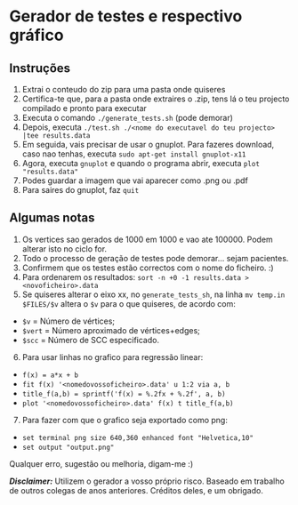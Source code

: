 # Gerador de testes e respectivo gráfico


## Instruções

1. Extrai o conteudo do zip para uma pasta onde quiseres
2. Certifica-te que, para a pasta onde extraires o .zip, tens lá o teu projecto compilado e pronto para executar
3. Executa o comando `./generate_tests.sh` (pode demorar)
4. Depois, executa `./test.sh ./<nome do executavel do teu projecto> |tee results.data`
5. Em seguida, vais precisar de usar o gnuplot. Para fazeres download, caso nao tenhas, executa `sudo apt-get install gnuplot-x11`
6. Agora, executa `gnuplot` e quando o programa abrir, executa `plot "results.data"`
7. Podes guardar a imagem que vai aparecer como .png ou .pdf
8. Para saires do gnuplot, faz `quit`


## Algumas notas

1. Os vertices sao gerados de 1000 em 1000 e vao ate 100000. Podem alterar isto no ciclo for.
2. Todo o processo de geração de testes pode demorar... sejam pacientes.
3. Confirmem que os testes estão correctos com o nome do ficheiro. :)
4. Para ordenarem os resultados: `sort -n +0 -1 results.data > <novoficheiro>.data`
5. Se quiseres alterar o eixo xx, no `generate_tests_sh`, na linha `mv temp.in $FILES/$v` altera o `$v` para o que quiseres, de acordo com:
- `$v` = Número de vértices;
- `$vert` = Número aproximado de vértices+edges;
- `$scc` = Número de SCC especificado.

6. Para usar linhas no grafico para regressão linear:
  * `f(x) = a*x + b`
  * `fit f(x) '<nomedovossoficheiro>.data' u 1:2 via a, b`
  * `title_f(a,b) = sprintf('f(x) = %.2fx + %.2f', a, b)`
  * `plot '<nomedovossoficheiro>.data' f(x) t title_f(a,b)`

7. Para fazer com que o grafico seja exportado como png:
  * `set terminal png size 640,360 enhanced font "Helvetica,10"`
  * `set output "output.png"`




Qualquer erro, sugestão ou melhoria, digam-me :)



**_Disclaimer:_** Utilizem o gerador a vosso próprio risco. Baseado em trabalho de outros colegas de anos anteriores. Créditos deles, e um obrigado.
